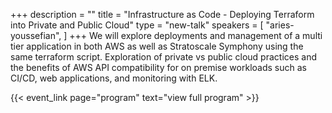 +++
description = ""
title = "Infrastructure as Code - Deploying Terraform into Private and Public Cloud"
type = "new-talk"
speakers = [
        "aries-youssefian",
]
+++
We will explore deployments and management of a multi tier application in both AWS as well as Stratoscale Symphony using the same terraform script. Exploration of private vs public cloud practices and the benefits of AWS API compatibility for on premise workloads such as CI/CD, web applications, and monitoring with ELK.

{{< event_link page="program" text="view full program" >}}